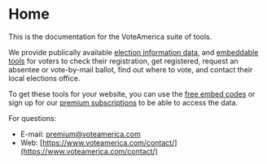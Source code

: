 # Home

This is the documentation for the VoteAmerica suite of tools.

We provide publically available [election information data](api/index.md), and [embeddable tools](embed/index.md) for voters to check their registration, get registered, request an absentee or vote-by-mail ballot, find out where to vote, and contact their local elections office.

To get these tools for your website, you can use the [free embed codes](embed/free.md) or sign up for our [premium subscriptions](https://premium.voteamerica.com/) to be able to access the data.

For questions:

- E-mail: [premium@voteamerica.com](mailto:premium@voteamerica.com)
- Web: [https://www.voteamerica.com/contact/](https://www.voteamerica.com/contact/)
